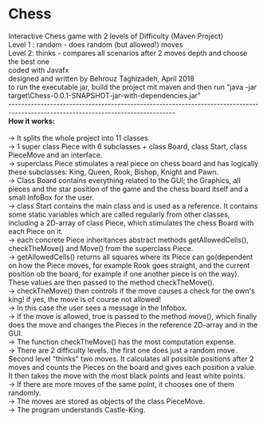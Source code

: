 # Chess
Interactive Chess game with 2 levels of Difficulty (Maven Project)
<br>Level 1 : random - does random (but allowed!) moves
<br>Level 2: thinks  - compares all scenarios after 2 moves depth and choose the best one
<br>coded with Javafx
<br>designed and written by Behrouz Taghizadeh, April 2018
<br>to run the executable jar, build the project mit maven and then run "java -jar target\Chess-0.0.1-SNAPSHOT-jar-with-dependencies.jar"
<br>----------------------------------------------------------------------------------------------------------------------------------
<br><b>How it works:</b>        	
	<br> -> It splits the whole project into  11 classes
	<br> -> 1 super class Piece with 6 subclasses + class Board, class Start, class PieceMove and an interface.
	<br> -> superclass Piece stimulates a real piece on chess board and has logically these subclasses: King, Queen, Rook, Bishop, Knight and Pawn.
	<br> -> Class Board contains everything related to the GUI; the Graphics, all pieces and the star position of the game and the chess board itself and a small InfoBox for the user.
	<br> -> class Start contains the main class and is used as a reference. It contains some static variables which are called regularly from other classes, including a 2D-array of class Piece, which stimulates the chess Board with each Piece on it.
	<br> -> each concrete Piece inheritances abstract methods getAllowedCells(), checkTheMove() and Move() from the superclass Piece.
	<br> -> getAllowedCells() returns all squares where its Piece can go(dependent on how the Piece moves, for example Rook goes straight, and the current position ob the board, for example if one another piece is on the way). These values are then passed to the method checkTheMove(). 
	<br> -> checkTheMove() then controls if the move causes a check for the own's king! if yes, the move is of course not allowed! 
	<br> -> In this case the user sees a message in the Infobox.
	<br> -> If the move is allowed, true is passed to the method move(), which finally does the move and changes the Pieces in the reference 2D-array and in the GUI.
        <br> -> The function checkTheMove() has the most computation expense.
	<br> -> There are 2 difficulty levels. the first one does just a random move. Second level "thinks" two moves. It calculates all possible positions after 2 moves and counts the Pieces on the board and gives each position a value. It then takes the move with the most black points and least white points.
	<br> ->  If there are more moves of the same point, it chooses one of them randomly.
	<br> -> The moves are stored as objects of the class PieceMove.
	<br> ->  The program understands Castle-King.
